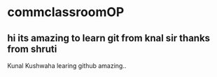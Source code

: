 # commclassroomOP
hi 
its 
amazing 
to learn git 
from knal sir
thanks 
from
shruti
-
Kunal Kushwaha learing github amazing..
